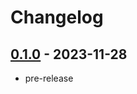 # Changelog

## [0.1.0][] - 2023-11-28

- pre-release

[0.1.0]: https://github.com/kaicoh/dynamo-subscriber/releases/v0.1.0
